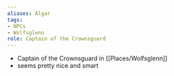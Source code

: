 ```yaml
---
aliases: Algar
tags: 
- NPCs
- Wolfsglenn
role: Captain of the Crownsguard
---
```


- Captain of the Crownsguard in [[Places/Wolfsglenn]]
- seems pretty nice and smart


